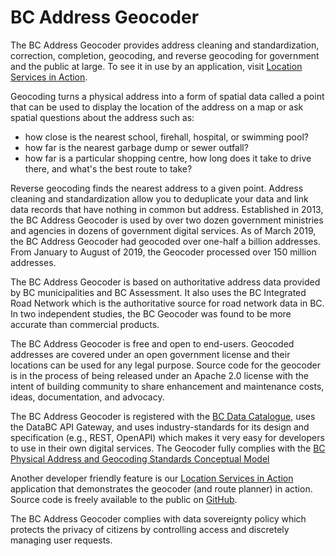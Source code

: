 # BC Address Geocoder
The BC Address Geocoder provides address cleaning and standardization, correction, completion, geocoding, and reverse geocoding for government and the public at large. To see it in use by an application, visit [Location Services in Action](https://ols-demo.apps.gov.bc.ca/index.html).

Geocoding turns a physical address into a form of spatial data called a point that can be used to display the location of the address on a map or ask spatial questions about the address such as:
   - how close is the nearest school, firehall, hospital, or swimming pool?
   - how far is the nearest garbage dump or sewer outfall?
   - how far is a particular shopping centre, how long does it take to drive there, and what's the best route to take?
   
Reverse geocoding finds the nearest address to a given point. Address cleaning and standardization allow you to deduplicate your data and link data records that have nothing in common but address.
Established in 2013, the BC Address Geocoder is used by over two dozen government ministries and agencies in dozens of government digital services. As of March 2019, the BC Address Geocoder had geocoded over one-half a billion addresses. From January to August of 2019, the Geocoder processed over 150 million addresses.

The BC Address Geocoder is based on authoritative address data provided by BC municipalities and BC Assessment. It also uses the BC Integrated Road Network which is the authoritative source for road network data in BC. In two independent studies, the BC Geocoder was found to be more accurate than commercial products.

The BC Address Geocoder is free and open to end-users. Geocoded addresses are covered under an open government license and their locations can be used for any legal purpose. Source code for the geocoder is in the process of being released under an Apache 2.0 license with the intent of building community to share enhancement and maintenance costs, ideas, documentation, and advocacy.

The BC Address Geocoder is registered with the [BC Data Catalogue](http://catalogue.data.gov.bc.ca/dataset/physical-address-geocoding-web-service), uses the DataBC API Gateway, and uses industry-standards for its design and specification (e.g., REST, OpenAPI) which makes it very easy for developers to use in their own digital services. The Geocoder fully complies with the [BC Physical Address and Geocoding Standards Conceptual Model](https://www2.gov.bc.ca/assets/gov/government/services-for-government-and-broader-public-sector/information-technology-services/standards-files/physical_address_and_geocoding_standards_-_conceptual_model.pdf)

Another developer friendly feature is our [Location Services in Action](https://ols-demo.apps.gov.bc.ca/index.html) application that demonstrates the geocoder (and route planner) in action. Source code is freely available to the public on [GitHub](https://github.com/bcgov/ols-devkit/tree/gh-pages/ols-demo).

The BC Address Geocoder complies with data sovereignty policy which protects the privacy of citizens by controlling access and discretely managing user requests.
